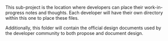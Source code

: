 This sub-project is the location where developers can place their work-in-progress notes and thoughts. Each developer will have their own directory within this one to place these files.

Additionally, this folder will contain the official design documents used by the developer community to both propose and document design.